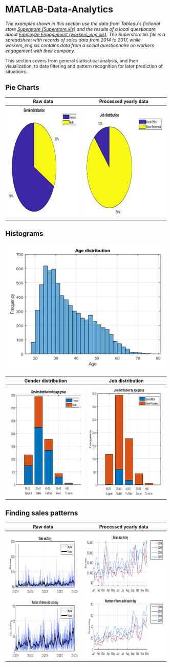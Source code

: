 # MATLAB-Data-Analytics
*The examples shown in this section use the data from Tableau's fictional store [Superstore (Superstore.xls)](https://community.tableau.com/s/question/0D54T00000CWeX8SAL/sample-superstore-sales-excelxls) and the results of a local questionare about [Employee Engagement (workers_eng.xls)](https://github.com/MystoganX/MATLAB-Data-Analytics/blob/main/Workers_eng.xlsx). The Superstore.xls file is a spreadsheet with records of sales data from 2014 to 2017, while workers_eng.xls contains data from a social questionnaire on workers engagement with their company.*

This section covers from general statisctical analysis, and their visualization, to data filtering and pattern recognition for later prediction of situations. 

Pie Charts
---

Raw data |  Processed yearly data
:-------------------------:|:-------------------------:
<img src="https://github.com/MystoganX/MATLAB-Data-Analytics/blob/main/Figures/PieChart_Gender.png" width="800" height="350" />  |  <img src="https://github.com/MystoganX/MATLAB-Data-Analytics/blob/main/Figures/PieChart_Job.png" width="800" height="350" />

Histograms
---

<img src="https://github.com/MystoganX/MATLAB-Data-Analytics/blob/main/Figures/Histogram_Age.png" width="800" height="400" /> 

Gender distribution |  Job distribution
:-------------------------:|:-------------------------:
<img src="https://github.com/MystoganX/MATLAB-Data-Analytics/blob/main/Figures/Histogram_Age_Gender.png" width="800" height="350" />  |  <img src="https://github.com/MystoganX/MATLAB-Data-Analytics/blob/main/Figures/Histogram_Age_Job.png" width="800" height="350" />


Finding sales patterns
---

Raw data |  Processed yearly data
:-------------------------:|:-------------------------:
<img src="https://github.com/MystoganX/MATLAB-Data-Analytics/blob/main/Figures/FilteredSales_small.png" width="800" height="400" />  |  <img src="https://github.com/MystoganX/MATLAB-Data-Analytics/blob/main/Figures/YearlySales_small.png" width="800" height="400" />



